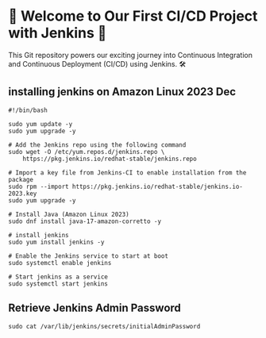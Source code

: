 
# 🚀 Welcome to Our First CI/CD Project with Jenkins 🚀

This Git repository powers our exciting journey into Continuous Integration and Continuous Deployment (CI/CD) using Jenkins. 🛠️


## installing jenkins on Amazon Linux 2023 Dec
```
#!/bin/bash

sudo yum update -y
sudo yum upgrade -y

# Add the Jenkins repo using the following command
sudo wget -O /etc/yum.repos.d/jenkins.repo \ 
    https://pkg.jenkins.io/redhat-stable/jenkins.repo

# Import a key file from Jenkins-CI to enable installation from the package
sudo rpm --import https://pkg.jenkins.io/redhat-stable/jenkins.io-2023.key
sudo yum upgrade -y

# Install Java (Amazon Linux 2023)
sudo dnf install java-17-amazon-corretto -y

# install jenkins 
sudo yum install jenkins -y

# Enable the Jenkins service to start at boot
sudo systemctl enable jenkins

# Start jenkins as a service
sudo systemctl start jenkins
```

## Retrieve Jenkins Admin Password

```
sudo cat /var/lib/jenkins/secrets/initialAdminPassword
```